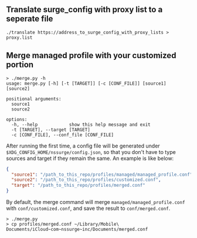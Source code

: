 ## Translate surge_config with proxy list to a seperate file
```shell
./translate https://address_to_surge_config_with_proxy_lists > proxy.list
```



## Merge managed profile with your customized portion

```shell
> ./merge.py -h
usage: merge.py [-h] [-t [TARGET]] [-c [CONF_FILE]] [source1] [source2]

positional arguments:
  source1
  source2

options:
  -h, --help            show this help message and exit
  -t [TARGET], --target [TARGET]
  -c [CONF_FILE], --conf_file [CONF_FILE]
```

After running the first time, a config file will be generated under `$XDG_CONFIG_HOME/nssurge/config.json`, so that you don't have to type sources and target if they remain the same. An example is like below:

```json
{
  "source1": "/path_to_this_repo/profiles/managed/managed_profile.conf",
  "source2": "/path_to_this_repo/profiles/customized.conf",
  "target": "/path_to_this_repo/profiles/merged.conf"
}
```

By default, the merge command will merge `managed/managed_profile.conf ` with `conf/customized.conf`, and save the result to `conf/merged.conf`.

```shell
> ./merge.py
> cp profiles/merged.conf ~/Library/Mobile\ Documents/iCloud~com~nssurge~inc/Documents/merged.conf
```
